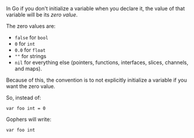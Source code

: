 In Go if you don't initialize a variable when you declare it, the value of that variable will be its _zero value_.

The zero values are:

- `false` for `bool`
- `0` for `int`
- `0.0` for `float`
- `""` for strings
- `nil` for everything else (pointers, functions, interfaces, slices, channels, and maps).

Because of this, the convention is to not explicitly initialize a variable if you want the zero value.

So, instead of:

```
var foo int = 0
```

Gophers will write:

```
var foo int
```
